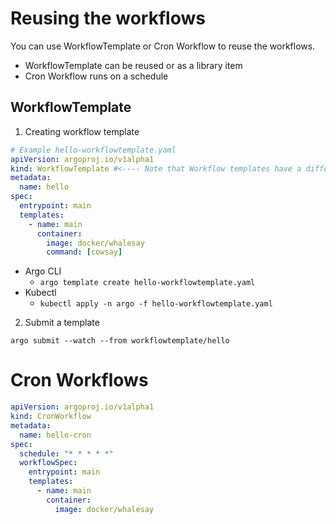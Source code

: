 # Reusing the workflows

You can use WorkflowTemplate or Cron Workflow to reuse the workflows.

- WorkflowTemplate can be reused or as a library item
- Cron Workflow runs on a schedule

## WorkflowTemplate

1. Creating workflow template

```yaml
# Example hello-workflowtemplate.yaml
apiVersion: argoproj.io/v1alpha1
kind: WorkflowTemplate #<---- Note that Workflow templates have a different kind to a workflow
metadata:
  name: hello
spec:
  entrypoint: main
  templates:
    - name: main
      container:
        image: docker/whalesay
        command: [cowsay]
```

- Argo CLI
  - `argo template create hello-workflowtemplate.yaml`
- Kubectl
  - `kubectl apply -n argo -f hello-workflowtemplate.yaml`

2. Submit a template

`argo submit --watch --from workflowtemplate/hello`

# Cron Workflows

```yaml
apiVersion: argoproj.io/v1alpha1
kind: CronWorkflow
metadata:
  name: hello-cron
spec:
  schedule: "* * * * *"
  workflowSpec:
    entrypoint: main
    templates:
      - name: main
        container:
          image: docker/whalesay
```
